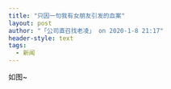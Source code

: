 ```yaml
---
title: "只因一句我有女朋友引发的血案"
layout: post
author: "「公司直召找老凌」 on 2020-1-8 21:17"
header-style: text
tags:
  - 新闻
---
```


<head></head>
<body>
  如图~
 <br>
</body>


